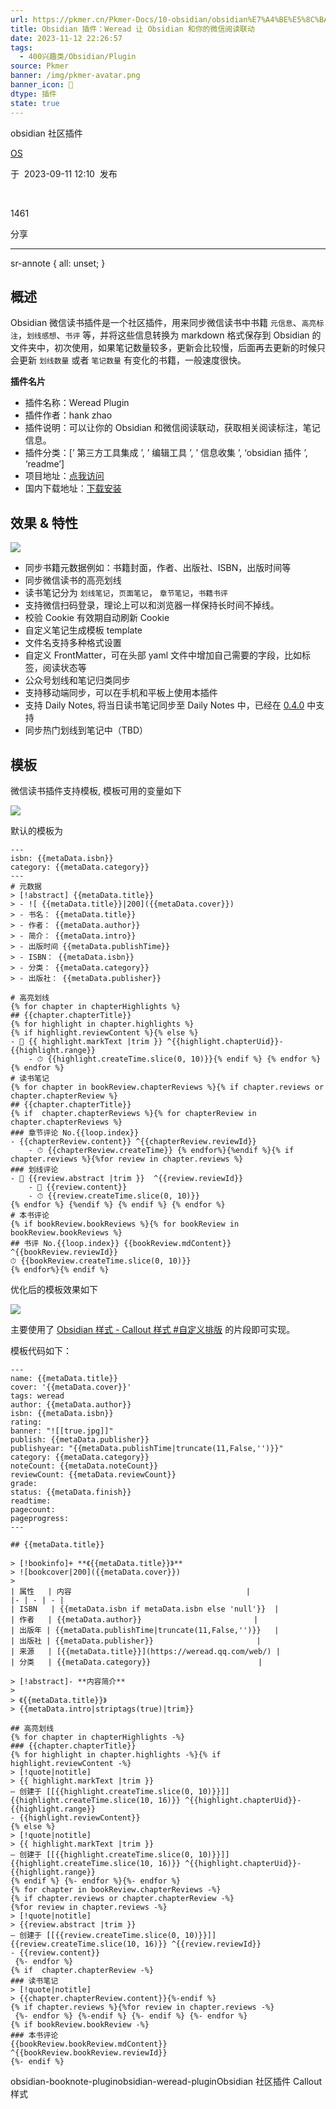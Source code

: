 ```yaml
---
url: https://pkmer.cn/Pkmer-Docs/10-obsidian/obsidian%E7%A4%BE%E5%8C%BA%E6%8F%92%E4%BB%B6/obsidian-weread-plugin/
title: Obsidian 插件：Weread 让 Obsidian 和你的微信阅读联动
date: 2023-11-12 22:26:57
tags:
  - 400兴趣类/Obsidian/Plugin
source: Pkmer
banner: /img/pkmer-avatar.png
banner_icon: 🔖
dtype: 插件
state: true
---
```

<div class="menu-toggle"> <SidebarToggle client:idle ></SidebarToggle> </div>

obsidian 社区插件

[OS](https://pkmer.cn/authors/os)

于  2023-09-11 12:10  发布

 

1461

分享

* * *

sr-annote { all: unset; }

## 概述

Obsidian 微信读书插件是一个社区插件，用来同步微信读书中书籍 `元信息`、`高亮标注`，`划线感想`、`书评` 等，并将这些信息转换为 markdown 格式保存到 Obsidian 的文件夹中，初次使用，如果笔记数量较多，更新会比较慢，后面再去更新的时候只会更新 `划线数量` 或者 `笔记数量` 有变化的书籍，一般速度很快。

**插件名片**

*   插件名称：Weread Plugin
*   插件作者：hank zhao
*   插件说明：可以让你的 Obsidian 和微信阅读联动，获取相关阅读标注，笔记信息。
*   插件分类：[’ 第三方工具集成 ’, ’ 编辑工具 ’, ’ 信息收集 ’, ‘obsidian 插件 ’, ‘readme’]
*   项目地址：[点我访问](https://github.com/zhaohongxuan/obsidian-weread-plugin)
*   国内下载地址：[下载安装](https://pkmer.cn/products/plugin/pluginMarket/?obsidian-weread-plugin)

## 效果 & 特性

![](https://cdn.pkmer.cn/covers/obsidian-weread-plugin.png!pkmer)

*   同步书籍元数据例如：书籍封面，作者、出版社、ISBN，出版时间等
*   同步微信读书的高亮划线
*   读书笔记分为 `划线笔记`，`页面笔记`， `章节笔记`，`书籍书评`
*   支持微信扫码登录，理论上可以和浏览器一样保持长时间不掉线。
*   校验 Cookie 有效期自动刷新 Cookie
*   自定义笔记生成模板 template
*   文件名支持多种格式设置
*   自定义 FrontMatter，可在头部 yaml 文件中增加自己需要的字段，比如标签，阅读状态等
*   公众号划线和笔记归类同步
*   支持移动端同步，可以在手机和平板上使用本插件
*   支持 Daily Notes, 将当日读书笔记同步至 Daily Notes 中，已经在 [0.4.0](https://github.com/zhaohongxuan/obsidian-weread-plugin/releases/tag/0.4.0) 中支持
*   同步热门划线到笔记中（TBD）

## 模板

微信读书插件支持模板, 模板可用的变量如下

![](https://cdn.pkmer.cn/images/202307102317148.png!pkmer)

默认的模板为

```
---
isbn: {{metaData.isbn}}
category: {{metaData.category}}
---
# 元数据
> [!abstract] {{metaData.title}}
> - ![ {{metaData.title}}|200]({{metaData.cover}})
> - 书名： {{metaData.title}}
> - 作者： {{metaData.author}}
> - 简介： {{metaData.intro}}
> - 出版时间 {{metaData.publishTime}}
> - ISBN： {{metaData.isbn}}
> - 分类： {{metaData.category}}
> - 出版社： {{metaData.publisher}}

# 高亮划线
{% for chapter in chapterHighlights %}
## {{chapter.chapterTitle}}
{% for highlight in chapter.highlights %}
{% if highlight.reviewContent %}{% else %}
- 📌 {{ highlight.markText |trim }} ^{{highlight.chapterUid}}-{{highlight.range}}
    - ⏱ {{highlight.createTime.slice(0, 10)}}{% endif %} {% endfor %}{% endfor %}
# 读书笔记
{% for chapter in bookReview.chapterReviews %}{% if chapter.reviews or chapter.chapterReview %}
## {{chapter.chapterTitle}}
{% if  chapter.chapterReviews %}{% for chapterReview in chapter.chapterReviews %}
### 章节评论 No.{{loop.index}}
- {{chapterReview.content}} ^{{chapterReview.reviewId}}
    - ⏱ {{chapterReview.createTime}} {% endfor%}{%endif %}{% if chapter.reviews %}{%for review in chapter.reviews %}
### 划线评论
- 📌 {{review.abstract |trim }}  ^{{review.reviewId}}
    - 💭 {{review.content}}
    - ⏱ {{review.createTime.slice(0, 10)}}
{% endfor %} {%endif %} {% endif %} {% endfor %}
# 本书评论
{% if bookReview.bookReviews %}{% for bookReview in bookReview.bookReviews %}
## 书评 No.{{loop.index}} {{bookReview.mdContent}} ^{{bookReview.reviewId}}
⏱ {{bookReview.createTime.slice(0, 10)}}
{% endfor%}{% endif %}

```

优化后的模板效果如下

![](https://cdn.pkmer.cn/images/202307102324143.png!pkmer)

主要使用了 [Obsidian 样式 - Callout 样式 #自定义排版](https://pkmer.cn/Pkmer-Docs/10-obsidian/obsidian%E5%A4%96%E8%A7%82/css-%E7%89%87%E6%AE%B5/obsidian%E6%A0%B7%E5%BC%8F-callout%E6%A0%B7%E5%BC%8F#%E8%87%AA%E5%AE%9A%E4%B9%89%E6%8E%92%E7%89%88) 的片段即可实现。

模板代码如下：

```
---
name: {{metaData.title}}
cover: '{{metaData.cover}}'
tags: weread
author: {{metaData.author}}
isbn: {{metaData.isbn}}
rating: 
banner: "![[true.jpg]]"
publish: {{metaData.publisher}}
publishyear: "{{metaData.publishTime|truncate(11,False,'')}}"
category: {{metaData.category}}
noteCount: {{metaData.noteCount}}
reviewCount: {{metaData.reviewCount}}
grade:
status: {{metaData.finish}}
readtime:
pagecount: 
pageprogress: 
---

## {{metaData.title}}

> [!bookinfo]+ **《{{metaData.title}}》**
> ![bookcover|200]({{metaData.cover}})
>
| 属性   | 内容                                       |
|- | - | - |
| ISBN   | {{metaData.isbn if metaData.isbn else 'null'}}  |
| 作者   | {{metaData.author}}                         |
| 出版年 | {{metaData.publishTime|truncate(11,False,'')}}   | 
| 出版社 | {{metaData.publisher}}                       |
| 来源   | [{{metaData.title}}](https://weread.qq.com/web/) |
| 分类   | {{metaData.category}}                        |

> [!abstract]- **内容简介**
> 
> 《{{metaData.title}}》
> {{metaData.intro|striptags(true)|trim}}

## 高亮划线
{% for chapter in chapterHighlights -%}
### {{chapter.chapterTitle}}
{% for highlight in chapter.highlights -%}{% if highlight.reviewContent -%}
> [!quote|notitle] 
> {{ highlight.markText |trim }}  
— 创建于 [[{{highlight.createTime.slice(0, 10)}}]]{{highlight.createTime.slice(10, 16)}} ^{{highlight.chapterUid}}-{{highlight.range}}
- {{highlight.reviewContent}}
{% else %}
> [!quote|notitle] 
> {{ highlight.markText |trim }}  
— 创建于 [[{{highlight.createTime.slice(0, 10)}}]]{{highlight.createTime.slice(10, 16)}} ^{{highlight.chapterUid}}-{{highlight.range}}
{% endif %} {%- endfor %}{%- endfor %}
{% for chapter in bookReview.chapterReviews -%}
{% if chapter.reviews or chapter.chapterReview -%}
{%for review in chapter.reviews -%}
> [!quote|notitle] 
> {{review.abstract |trim }} 
— 创建于 [[{{review.createTime.slice(0, 10)}}]]{{review.createTime.slice(10, 16)}} ^{{review.reviewId}}
- {{review.content}}
 {%- endfor %} 
{% if  chapter.chapterReview -%}
### 读书笔记
> [!quote|notitle] 
> {{chapter.chapterReview.content}}{%-endif %}
{% if chapter.reviews %}{%for review in chapter.reviews -%}
 {%- endfor %} {%-endif %} {%- endif %} {%- endfor %}
{% if bookReview.bookReview -%}
### 本书评论
{{bookReview.bookReview.mdContent}} ^{{bookReview.bookReview.reviewId}}
{%- endif %}

```

obsidian-booknote-pluginobsidian-weread-pluginObsidian 社区插件 Callout 样式